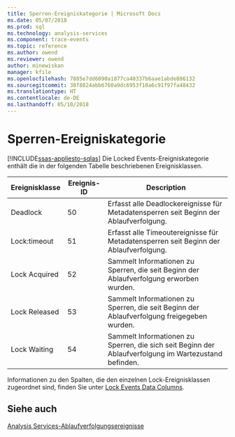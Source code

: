 ```yaml
---
title: Sperren-Ereigniskategorie | Microsoft Docs
ms.date: 05/07/2018
ms.prod: sql
ms.technology: analysis-services
ms.component: trace-events
ms.topic: reference
ms.author: owend
ms.reviewer: owend
author: minewiskan
manager: kfile
ms.openlocfilehash: 7885e7dd6090a1877ca40337b6aae1abde886132
ms.sourcegitcommit: 38f8824abb6760a9dc6953f10a6c91f97fa48432
ms.translationtype: HT
ms.contentlocale: de-DE
ms.lasthandoff: 05/10/2018
---
```

# <a name="lock-events-category"></a>Sperren-Ereigniskategorie
[!INCLUDE[ssas-appliesto-sqlas](../../includes/ssas-appliesto-sqlas.md)]
  Die Locked Events-Ereigniskategorie enthält die in der folgenden Tabelle beschriebenen Ereignisklassen.  
  
|Ereignisklasse|Ereignis-ID|Description|  
|-----------------|--------------|-----------------|  
|Deadlock|50|Erfasst alle Deadlockereignisse für Metadatensperren seit Beginn der Ablaufverfolgung.|  
|Lock:timeout|51|Erfasst alle Timeoutereignisse für Metadatensperren seit Beginn der Ablaufverfolgung.|  
|Lock Acquired|52|Sammelt Informationen zu Sperren, die seit Beginn der Ablaufverfolgung erworben wurden.|  
|Lock Released|53|Sammelt Informationen zu Sperren, die seit Beginn der Ablaufverfolgung freigegeben wurden.|  
|Lock Waiting|54|Sammelt Informationen zu Sperren, die sich seit Beginn der Ablaufverfolgung im Wartezustand befinden.|  
  
 Informationen zu den Spalten, die den einzelnen Lock-Ereignisklassen zugeordnet sind, finden Sie unter [Lock Events Data Columns](../../analysis-services/trace-events/lock-events-data-columns.md).  
  
## <a name="see-also"></a>Siehe auch  
 [Analysis Services-Ablaufverfolgungsereignisse](../../analysis-services/trace-events/analysis-services-trace-events.md)  
  
  

